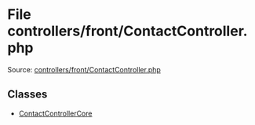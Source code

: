 File controllers/front/ContactController.php
=========

Source: [controllers/front/ContactController.php](https://github.com/PrestaShop/PrestaShop/blob/1.6.1.3/controllers/front/ContactController.php)


Classes
-------

* [ContactControllerCore](class.ContactControllerCore.md)

